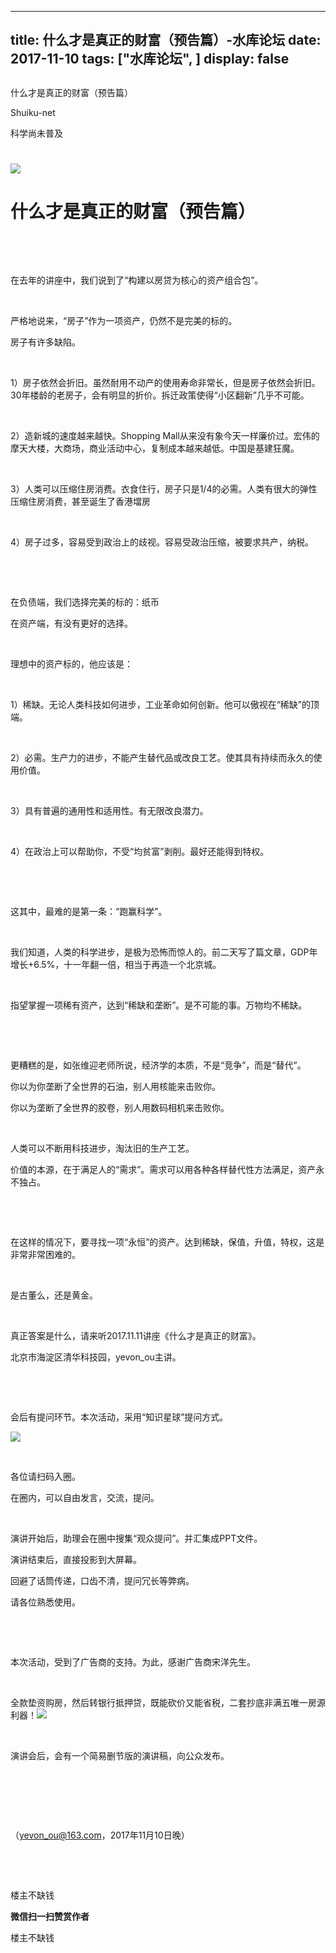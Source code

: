 
---
title:  什么才是真正的财富（预告篇）-水库论坛
date: 2017-11-10
tags: ["水库论坛", ]
display: false
---


## 



什么才是真正的财富（预告篇）




Shuiku-net




科学尚未普及


# 

<img data-s="300,640" data-type="jpeg" src="https://mmbiz.qpic.cn/mmbiz_jpg/Ok4hZ0tV6r7l7A57dpEdiab6D2Ug7ga6gRJ9Kk9IsLbFJGbz6vticicm6WkibpOjQl60PicY3KAhiaPpH6urTNAazXkQ/0?wx_fmt=jpeg" style="" class="" data-ratio="0.7763671875" data-w="1024"/>

# 什么才是真正的财富（预告篇）

&nbsp;

&nbsp;

在去年的讲座中，我们说到了“构建以房贷为核心的资产组合包”。

&nbsp;

严格地说来，“房子”作为一项资产，仍然不是完美的标的。

房子有许多缺陷。

&nbsp;

1）房子依然会折旧。虽然耐用不动产的使用寿命非常长，但是房子依然会折旧。30年楼龄的老房子，会有明显的折价。拆迁政策使得“小区翻新”几乎不可能。

&nbsp;

2）造新城的速度越来越快。Shopping Mall从来没有象今天一样廉价过。宏伟的摩天大楼，大商场，商业活动中心，复制成本越来越低。中国是基建狂魔。

&nbsp;

3）人类可以压缩住房消费。衣食住行，房子只是1/4的必需。人类有很大的弹性压缩住房消费，甚至诞生了香港壋房

&nbsp;

4）房子过多，容易受到政治上的歧视。容易受政治压缩，被要求共产，纳税。

&nbsp;

&nbsp;

在负债端，我们选择完美的标的：纸币

在资产端，有没有更好的选择。

&nbsp;

理想中的资产标的，他应该是：

&nbsp;

1）稀缺。无论人类科技如何进步，工业革命如何创新。他可以傲视在“稀缺”的顶端。

&nbsp;

2）必需。生产力的进步，不能产生替代品或改良工艺。使其具有持续而永久的使用价值。

&nbsp;

3）具有普遍的通用性和适用性。有无限改良潜力。

&nbsp;

4）在政治上可以帮助你，不受“均贫富”剥削。最好还能得到特权。

&nbsp;

&nbsp;

这其中，最难的是第一条：“跑赢科学”。

&nbsp;

我们知道，人类的科学进步，是极为恐怖而惊人的。前二天写了篇文章，GDP年增长+6.5%，十一年翻一倍，相当于再造一个北京城。

&nbsp;

指望掌握一项稀有资产，达到“稀缺和垄断”。是不可能的事。万物均不稀缺。

&nbsp;

&nbsp;

更糟糕的是，如张维迎老师所说，经济学的本质，不是“竞争”，而是“替代”。

你以为你垄断了全世界的石油，别人用核能来击败你。

你以为垄断了全世界的胶卷，别人用数码相机来击败你。

&nbsp;

人类可以不断用科技进步，淘汰旧的生产工艺。

价值的本源，在于满足人的“需求”。需求可以用各种各样替代性方法满足，资产永不独占。

&nbsp;

&nbsp;

在这样的情况下，要寻找一项“永恒”的资产。达到稀缺，保值，升值，特权，这是非常非常困难的。

&nbsp;

是古董么，还是黄金。

&nbsp;

真正答案是什么，请来听2017.11.11讲座《什么才是真正的财富》。

北京市海淀区清华科技园，yevon_ou主讲。

&nbsp;

&nbsp;

会后有提问环节。本次活动，采用“知识星球”提问方式。



<img data-s="300,640" data-type="jpeg" src="https://mmbiz.qpic.cn/mmbiz_jpg/Ok4hZ0tV6r7l7A57dpEdiab6D2Ug7ga6g8iaD2vHY4nOE8xTEXep3jTCMmXnoa5tt2BHU6FTfYOqVIO8ONmuXic9g/0?wx_fmt=jpeg" data-copyright="0" style="" class="" data-ratio="1.5333333333333334" data-w="870"/>

&nbsp;

各位请扫码入圈。

在圈内，可以自由发言，交流，提问。

&nbsp;

演讲开始后，助理会在圈中搜集“观众提问”。并汇集成PPT文件。

演讲结束后，直接投影到大屏幕。

回避了话筒传递，口齿不清，提问冗长等弊病。

请各位熟悉使用。

&nbsp;

&nbsp;

本次活动，受到了广告商的支持。为此，感谢广告商宋洋先生。

&nbsp;
<td width="284" style="border-width: 1px;border-color: black;padding: 0px 7px;word-break: break-all;">全款垫资购房，然后转银行抵押贷，既能砍价又能省税，二套抄底非满五唯一房源利器！</td><td width="284" valign="middle" style="border-top-width: 1px;border-right-width: 1px;border-bottom-width: 1px;border-top-color: black;border-right-color: black;border-bottom-color: black;border-left: none;padding: 0px 7px;word-break: break-all;" align="center"><img data-s="300,640" data-type="png" src="https://mmbiz.qpic.cn/mmbiz_png/Ok4hZ0tV6r6PnH20viccM7IsXdRfddIzYHU6G0lvSZJGUSejA3TxXmGW89FyZrs7tgjdTsNnp9ic9CZaRsDd0Ybg/0?wx_fmt=png" data-copyright="0" style="" class="" data-ratio="1" data-w="196"/></td>

&nbsp;

演讲会后，会有一个简易删节版的演讲稿，向公众发布。

&nbsp;

&nbsp;

&nbsp;

（yevon_ou@163.com，2017年11月10日晚）

&nbsp;

&nbsp;



楼主不缺钱


**微信扫一扫赞赏作者**






楼主不缺钱








